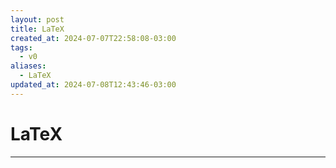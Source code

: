 ```yaml
---
layout: post
title: LaTeX
created_at: 2024-07-07T22:58:08-03:00
tags:
  - v0
aliases:
  - LaTeX
updated_at: 2024-07-08T12:43:46-03:00
---
```

# LaTeX
---

